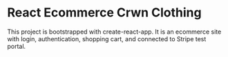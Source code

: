 # React Ecommerce Crwn Clothing

This project is bootstrapped with create-react-app. It is an ecommerce site with login, authentication, shopping cart, and connected to Stripe test portal.
